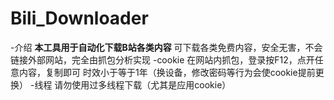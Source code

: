 # Bili_Downloader

-介绍
**本工具用于自动化下载B站各类内容**
  可下载各类免费内容，安全无害，不会链接外部网站，完全由抓包分析实现
-cookie
  在网站内抓包，登录按F12，点开任意内容，复制即可
  时效小于等于1年（换设备，修改密码等行为会使cookie提前更换）
-线程
  请勿使用过多线程下载（尤其是应用cookie）
